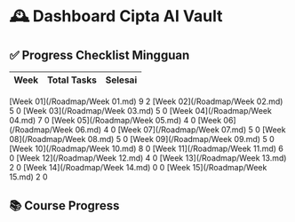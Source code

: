 # 🕰️ Dashboard Cipta AI Vault

## ✅ Progress Checklist Mingguan

| Week | Total Tasks | Selesai |
|------|-------------|---------|
 [Week 01](/Roadmap/Week 01.md)  9  2 
 [Week 02](/Roadmap/Week 02.md)  5  0 
 [Week 03](/Roadmap/Week 03.md)  5  0 
 [Week 04](/Roadmap/Week 04.md)  7  0 
 [Week 05](/Roadmap/Week 05.md)  4  0 
 [Week 06](/Roadmap/Week 06.md)  4  0 
 [Week 07](/Roadmap/Week 07.md)  5  0 
 [Week 08](/Roadmap/Week 08.md)  5  0 
 [Week 09](/Roadmap/Week 09.md)  5  0 
 [Week 10](/Roadmap/Week 10.md)  8  0 
 [Week 11](/Roadmap/Week 11.md)  6  0 
 [Week 12](/Roadmap/Week 12.md)  4  0 
 [Week 13](/Roadmap/Week 13.md)  2  0 
 [Week 14](/Roadmap/Week 14.md)  0  0 
 [Week 15](/Roadmap/Week 15.md)  2  0 

## 📚 Course Progress



